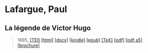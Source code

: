 # Lafargue, Paul
## La légende de Victor Hugo

> 1885,  <a title="Source XML/TEI" class="mime48 tei" href="https://hurlus.github.io/tei/lafargue1885_hugo.xml">[TEI]</a>  <a title="HTML une page" class="mime48 html" href="https://hurlus.github.io/lafargue1885_hugo/lafargue1885_hugo.html">[html]</a>  <a title="Bureautique (LibreOffice, MS.Word)" class="mime48 docx" href="https://hurlus.github.io/lafargue1885_hugo/lafargue1885_hugo.docx">[docx]</a>  <a title="Amazon.kindle" class="mime48 mobi" href="https://hurlus.github.io/lafargue1885_hugo/lafargue1885_hugo.mobi">[kindle]</a>  <a title="EPUB, pour liseuses et téléphones" class="mime48 epub" href="https://hurlus.github.io/lafargue1885_hugo/lafargue1885_hugo.epub">[epub]</a>  <a title="LaTeX" class="mime48 tex" href="https://hurlus.github.io/lafargue1885_hugo/lafargue1885_hugo.tex">[TeX]</a>  <a title="PDF à imprimer, A4 2 colonnes" class="mime48 pdf" href="https://hurlus.github.io/lafargue1885_hugo/lafargue1885_hugo.pdf">[pdf]</a>  <a title="PDF à lire, A5 une colonne" class="mime48 a5" href="https://hurlus.github.io/lafargue1885_hugo/lafargue1885_hugo_a5.pdf">[pdf a5]</a>  <a title="Brochure à agrafer, pdf imposé pour imprimante recto/verso" class="mime48 brochure" href="https://hurlus.github.io/lafargue1885_hugo/lafargue1885_hugo_brochure.pdf">[brochure]</a> 
